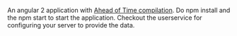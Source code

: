 An angular 2 application with [Ahead of Time compilation](https://angular.io/docs/ts/latest/cookbook/aot-compiler.html). Do npm install and the npm start to start the application. Checkout the userservice for configuring your server to provide the data.